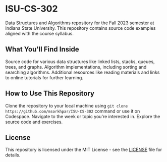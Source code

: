# ISU-CS-302
Data Structures and Algorithms repository for the Fall 2023 semester at Indiana State University. This repository contains source code examples aligned with the course syllabus.

## What You'll Find Inside
Source code for various data structures like linked lists, stacks, queues, trees, and graphs.
Algorithm implementations, including sorting and searching algorithms.
Additional resources like reading materials and links to online tutorials for further learning.

## How to Use This Repository
Clone the repository to your local machine using `git clone https://github.com/msorkhpar/ISU-CS-302` command or use it on Codespace.
Navigate to the week or topic you're interested in.
Explore the source code and exercises.

## License
This repository is licensed under the MIT License - see the [LICENSE](https://github.com/msorkhpar/ISU-CS-302/blob/main/LICENSE) file for details.

